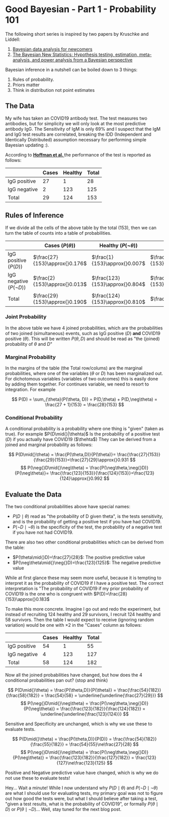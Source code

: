 # Good Bayesian - Part 1 - Probability 101

<!-- Bayesian Statistics Has become quite popular, in the following few posts I will -->
<!-- try to show how to  -->

The following short series is inspired by two papers by Kruschke and Liddell: 

1. [Bayesian data analysis for newcomers](https://link.springer.com/article/10.3758/s13423-017-1272-1)
2. [The Bayesian New Statistics: Hypothesis testing, estimation, meta-analysis, and power analysis from a Bayesian perspective](https://link.springer.com/article/10.3758/s13423-016-1221-4)

Bayesian inference in a nutshell can be boiled down to 3 things:
<!-- of which I plan to cover the first 3 in this series. -->

1. Rules of probability.
2. Priors matter
3. Think in distribution not point estimates
<!-- 4. (The generative process: how was my data generated) -->

## The Data
My wife has taken an COVID19 antibody test.
The test measures two antibodies, but for simplicity we will only look at the
most predictive antibody IgG. The Sensitivity of IgM is only 69% and I suspect
that the IgM and IgG test results are correlated, breaking the IDD (Independent
and Identically Distributed) assumption necessary for performing simple
Bayesian updating :).

According to **[Hoffman et al.
](https://www.ncbi.nlm.nih.gov/pmc/articles/PMC7178815/)** the performance
of the test is reported as follows: 

|              | Cases | Healthy | Total |
|--------------|-------|---------|-------|
| IgG positive | 27    | 1       | 28    |
| IgG negative | 2     | 123     | 125   |
| Total        | 29    | 124     | 153   |

## Rules of Inference
If we divide all the cells of the above table by the total (153), then we can turn the table of
counts into a table of probabilities.

|                             | Cases ($P(\theta)$)            | Healthy ($P(\neg\theta)$)       | Total  |
|-----------------------------|--------------------------------|---------------------------------|-------------------------------------|
| IgG positive ($P(D)$)       | $\frac{27}{153}\approx{}0.176$ | $\frac{1}{153}\approx{}0.007$   | $\frac{28}{153}\approx{}0.183$      |
| IgG negative ($P(\neg{}D)$) | $\frac{2}{153}\approx{}0.013$  | $\frac{123}{153}\approx{}0.804$ | $\frac{125}{153}\approx{}0.817$     |
| Total                       | $\frac{29}{153}\approx{}0.190$ | $\frac{124}{153}\approx{}0.810$ | $\frac{153}{153}=1$                  |


### Joint Probability
In the above table we have 4 joined probabilities, which are the probabilities
of two joined (simultaneous) events, such as IgG positive ($D$) **and** COVID19
positive ($\theta$). This will be written $P(\theta,D)$ and should be read as
"the (joined) probability of $\theta$ and $D$"
<!-- If we use $\theta$ to denote COVID19 positive and $D$ for a positive -->
<!-- test, then $P(\theta,D)$ is the (joined) probability of both occuring.   -->

### Marginal Probability
In the margins of the table (the Total row/colums) are the marginal
probabilities, where one of the variables ($\theta$ or $D$) has been
marginalized out. For dichotomous variables (variables of two outcomes) this is
easily done by adding them together. For continues variable, we need to resort
to integration. For example

$$
P(D) = \sum_{\theta}(P(\theta, D)) = P(D,\theta) + P(D,\neg\theta)
	 = \frac{27 + 1}{153} = \frac{28}{153}
$$

### Conditional Probability
A conditional probability is a probability where one thing is "given" (taken as
true).  For example $P{D\mid{}|\thehta)$ Is the probability of a positive test
($D$) if you actually have COVID19 ($\thehta$) They can be derived from a
joined and marginal probability as follows:

<!-- TODO: figure out how to align and how to force newline -->
$$
P(D\mid{}\theta) = \frac{P(\theta,D)}{P(\theta)}= \frac{\frac{27}{153}}{\frac{29}{153}}=\frac{27}{29}\approx{}0.931
$$
$$
P(\neg{}D\mid{}\neg\theta) = \frac{P(\neg\theta,\neg{}D)}{P(\neg\theta)}= \frac{\frac{123}{153}}{\frac{124}{153}}=\frac{123}{124}\approx{}0.992
$$

## Evaluate the Data

The two conditional probabilities above have special names:

* $P(D\mid{}\theta)$ read as "the probability of D given theta", is the tests
  sensitivity, and is the probability of getting a positive test if you have
  had COVID19. 
* $P(\neg{}D\mid{}\neg\theta)$ is the specificity of the test, the probability of a
  negative test if you have not had COVID19.

There are also two other conditional probabilities which can be derived from
the table:

* $P(\theta\mid{}D)=\frac{27}{28}$: The positive predictive value 
* $P(\neg\theta\mid{}\neg{}D)=\frac{123}{125}$: The negative predictive value

While at first glance these may seem more useful, because it is tempting to
interpret it as the probability of COVID19 if I have a positive test. The
correct interpretation is "The probability of COVID19 if my prior probability
of COVID19 is the one who is congruent with
$P(D)=\frac{28}{153}\approx{}0.183$

To make this more concrete. Imagine I go out and redo the experiment, but
instead of recruiting 124 healthy and 29 survivors, I recruit 124 healthy and 58
survivors. Then the table I would expect to receive (ignoring random variation) would be one with $\times{}2$ in the "Cases" column as follows: 

|              | Cases | Healthy | Total |
|--------------|-------|---------|-------|
| IgG positive | 54    | 1       | 55    |
| IgG negative | 4     | 123     | 127   |
| Total        | 58    | 124     | 182   |

Now all the joined probabilities have changed, but how does the 4 conditional probabilities pan out? (stop and think)


$$
P(D\mid{}\theta) = \frac{P(\theta,D)}{P(\theta)}
            = \frac{\frac{54}{182}}{\frac{58}{182}}
            = \frac{54}{58} = \underline{\underline{\frac{27}{29}}}
$$
$$
P(\neg{}D\mid{}\neg\theta) = \frac{P(\neg\theta,\neg{}D)}{P(\neg\theta)}
                      = \frac{\frac{123}{182}}{\frac{124}{182}}
                      = \underline{\underline{\frac{123}{124}}}
$$

Sensitive and Specificity are unchanged, which is why we use these to evaluate tests.

$$
P(D\mid{}\theta) = \frac{P(\theta,D)}{P(D)}
            = \frac{\frac{54}{182}}{\frac{55}{182}}
            = \frac{54}{55}\ne\frac{27}{28}
$$
$$
P(\neg{}D\mid{}\neg\theta) = \frac{P(\neg\theta,\neg{}D)}{P(\neg\theta)}
                      = \frac{\frac{123}{182}}{\frac{127}{182}} 
                      = \frac{123}{127}\ne\frac{123}{125}
$$

Positive and Negative predictive value have changed, which is why we do not use
these to evaluate tests!

Hey... Wait a minute! While I now understand why $P(D\mid{}\theta)$ and
$P(\neg{}D\mid{}\neg\theta)$ are what I should use for evaluating tests, my primary
goal was not to figure out how good the tests were, but what I should believe
after taking a test, "given a test results, what is the probability of
COVID19", or formally $P(\theta\mid{}D)$ or $P(\theta\mid{}\neg{}D)$... Well, stay tuned
for the next blog post.
